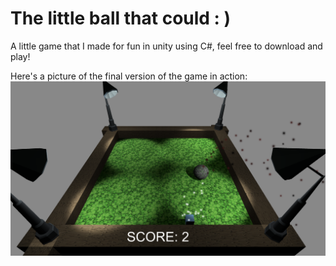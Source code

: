 # The little ball that could : ) 
A little game that I made for fun in unity using C#, feel free to download and play! 

Here's a picture of the final version of the game in action:
![alt text](https://raw.githubusercontent.com/Davidostling/Unity-Ball-Game/main/Screenshots/img15.png)
